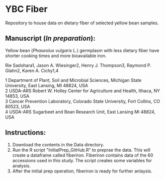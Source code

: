 # YBC Fiber
Repository to house data on dietary fiber of selected yellow bean samples.

## Manuscript (<i>In preparation</i>):

Yellow bean (<i>Phaseolus vulgaris</i> L.) germplasm with less dietary fiber have shorter cooking times and more bioavailable iron.

Rie Sadohara1, Jason A. Wiesinger2, Henry J. Thompson3, Raymond P. Glahn2, Karen A. Cichy1,4

1 Department of Plant, Soil and Microbial Sciences, Michigan State University, East Lansing, MI 48824, USA\
2 USDA-ARS Robert W. Holley Center for Agriculture and Health, Ithaca, NY 14853, USA\
3 Cancer Prevention Laboratory, Colorado State University, Fort Collins, CO 80523, USA\
4 USDA-ARS Sugarbeet and Bean Research Unit, East Lansing MI 48824, USA

## Instructions: 

1. Download the contents in the Data directory.
2. Run the R script "InitialPrep_GitHub.R" to preprae the data. This will create a dataframe called fiberiron. Fiberiron contains data of the 60 accessions used in this study. The script creates some variables for analysis.
3. After the initial prep operation, fiberiron is ready for further anlaysis. 
